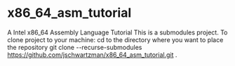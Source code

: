 # x86_64_asm_tutorial
A Intel x86_64 Assembly Language Tutorial
This is a submodules project.
To clone project to your machine: 
  cd to the directory where you want to place the repository
  git clone --recurse-submodules https://github.com/jschwartzman/x86_64_asm_tutorial.git .
